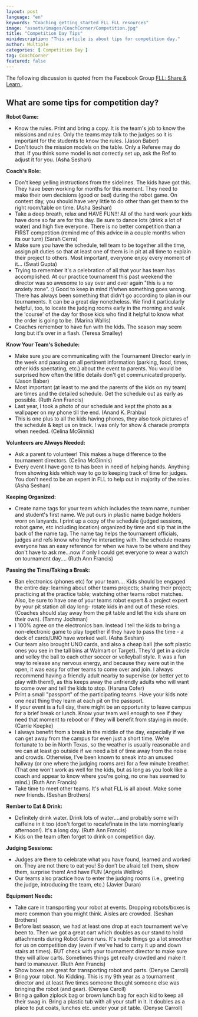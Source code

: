 ```yaml
---
layout: post
language: "en"
keywords: "Coaching getting_started FLL FLL resources"
image: "assets/images/CoachCorner/Competition.jpg"
title: "Competition Day Tips"
minidescription: "This article is about tips for competition day."
author: Multiple
categories: [ Competition Day ]
tag: CoachCorner
featured: false
---
```

The following discussion is quoted from the Facebook Group <a href="https://www.facebook.com/groups/FLLShareandLearn/">FLL: Share & Learn </a>.

## What are some tips for competition day?

**Robot Game:**

- Know the rules. Print and bring a copy. It is the team's job to know the missions and rules. Only the teams may talk to the judges so it is important for the students to know the rules. (Jason Baber)
- Don't touch the mission models on the table. Only a Referee may do that. If you think some model is not correctly set up, ask the Ref to adjust it for you. (Asha Seshan)

**Coach's Role:**

- Don't keep yelling instructions from the sidelines. The kids have got this. They have been working for months for this moment. They need to make their own decisions (good or bad) during the robot game. On contest day, you should have very little to do other than get them to the right room/table on time. (Asha Seshan)
-  Take a deep breath, relax and HAVE FUN!!! All of the hard work your kids have done so far are for this day. Be sure to dance lots (drink a lot of water) and high five everyone. There is no better competition than a FIRST competition (remind me of this advice in a couple months when its our turn) (Sarah Cerra)
- Make sure you have the schedule, tell team to be together all the time, assign pit duties so that at least one of them is in pit at all time to explain their project to others. Most important, everyone enjoy every moment of it... (Swati Gupta)
- Trying to remember it's a celebration of all that your has team has accomplished. At our practice tournament this past weekend the director was so awesome to say over and over again "this is a no anxiety zone". :) Good to keep in mind if/when something goes wrong. There has always been something that didn't go according to plan in our tournaments. It can be a great day nonetheless. We find it particularly helpful, too, to locate the judging rooms early in the morning and walk the 'course' of the day for those kids who find it helpful to know what the order is going to be. (Marina Wallis)
- Coaches remember to have fun with the kids. The season may seem long but it's over in a flash. (Teresa Smalley)


**Know Your Team's Schedule:**

- Make sure you are communicating with the Tournament Director early in the week and passing on all pertinent information (parking, food, times, other kids spectating, etc.) about the event to parents. You would be surprised how often the little details don't get communicated properly. (Jason Baber)
- Most important (at least to me and the parents of the kids on my team) are times and the detailed schedule. Get the schedule out as early as possible. (Ruth Ann Francis)
- Last year, I took a photo of our schedule and kept the photo as a wallpaper on my phone till the end. (Anand K. Prahbu)
- This is one plus to all the kids having phones, they also took pictures of the schedule & kept us on track. I was only for show & charade prompts when needed. (Celina McGinnis)

**Volunteers are Always Needed:**

- Ask a parent to volunteer! This makes a huge difference to the tournament directors. (Celina McGinnis)
- Every event I have gone to has been in need of helping hands. Anything from showing kids which way to go to keeping track of time for judges. You don't need to be an expert in FLL to help out in majority of the roles. (Asha Seshan)


**Keeping Organized:**

- Create name tags for your team which includes the team name, number and student's first name. We put ours in plastic name badge holders worn on lanyards. I print up a copy of the schedule (judged sessions, robot game, etc including location) organized by time and slip that in the back of the name tag. The name tag helps the tournament officials, judges and refs know who they're interacting with. The schedule means everyone has an easy reference for when we have to be where and they don't have to ask me...now if only I could get everyone to wear a watch on tournament day....  (Ruth Ann Francis)

**Passing the Time/Taking a Break:**

- Ban electronics (phones etc) for your team.... Kids should be engaged the entire day: learning about other teams projects; sharing their project; practicing at the practice table; watching other teams robot matches. Also, be sure to have one of your teams robot expert & a project expert by your pit station all day long- rotate kids in and out of these roles. (Coaches should stay away from the pit table and let the kids share on their own). (Tammy Jochman)
-  I 100% agree on the electronics ban. Instead I tell the kids to bring a non-electronic game to play together if they have to pass the time - a deck of cards/UNO have worked well. (Asha Seshan)
- Our team also brought UNO cards, and also a cheap ball (the soft plastic ones you see in the tall bins at Walmart or Target). They'd get in a circle and volley the ball to each other soccer or volleyball style. It was a fun way to release any nervous energy, and because they were out in the open, it was easy for other teams to come over and join. I always recommend having a friendly adult nearby to supervise (or better yet to play with them!), as this keeps away the unfriendly adults who will want to come over and tell the kids to stop. (Haruna Cofer)
- Print a small "passport" of the participating teams. Have your kids note one neat thing they learn at each pit on the passport.
- If your event is a full day, there might be an opportunity to leave campus for a brief break or lunch. Know your team well enough to see if they need that moment to reboot or if they will benefit from staying in mode. (Carrie Koepke)
- I always benefit from a break in the middle of the day, especially if we can get away from the campus for even just a short time.
We're fortunate to be in North Texas, so the weather is usually reasonable and we can at least go outside if we need a bit of time away from the noise and crowds. Otherwise, I've been known to sneak into an unused hallway (or one where the judging rooms are) for a few minute breather. (That one won't work as well for the kids, but as long as you look like a coach and appear to know where you're going, no one has seemed to mind.) (Ruth Ann Francis)
- Take time to meet other teams. It's what FLL is all about. Make some new friends. (Seshan Brothers)

**Rember to Eat & Drink:**

- Definitely drink water. Drink lots of water....and probably some with caffeine in it too (don't forget to recafefinate in the late morning/early afternoon!). It's a long day. (Ruth Ann Francis)
- Kids on the team often forget to drink on competition day.

**Judging Sessions:**

- Judges are there to celebrate what you have found, learned and worked on. They are not there to eat you! So don’t be afraid tell them, show them, surprise them! And have FUN (Angela Wellink)
-  Our teams also practice how to enter the judging rooms (i.e., greeting the judge, introducing the team, etc.) (Javier Duran)


**Equipment Needs:**

- Take care in transporting your robot at events. Dropping robots/boxes is more common than you might think. Aisles are crowded. (Seshan Brothers)
- Before last season, we had at least one drop at each tournament we've been to. Then we got a great cart which doubles as our stand to hold attachments during Robot Game runs. It's made things go a lot smoother for us on competition day (even if we've had to carry it up and down stairs at times). BUT check with your tournament director to make sure they will allow carts. Sometimes things get really crowded and make it hard to maneuver. (Ruth Ann Francis)
- Show boxes are great for transporting robot and parts. (Denyse Carroll)
- Bring your robot. No Kidding. This is my 9th year as a tournament director and at least five times someone thought someone else was bringing the robot (and gear). (Denyse Caroll)
- Bring a gallon ziplock bag or brown lunch bag for each kid to keep all their swag in. Bring a plastic tub with all your stuff in it. It doubles as a place to put coats, lunches etc. under your pit table.  (Denyse Carroll)
